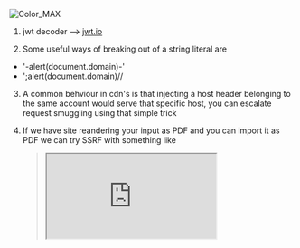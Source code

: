 ![Color_MAX](https://user-images.githubusercontent.com/55370554/76710262-b7dae300-670e-11ea-88e0-e1d95fc353ab.jpg)

1. jwt decoder --> [jwt.io](https://jwt.io/#debugger-io) </br>

2. Some useful ways of breaking out of a string literal are
  * '-alert(document.domain)-'
  * ';alert(document.domain)//

3. A common behviour in cdn's is that injecting a host header belonging to the
  same account would serve that specific host, you can escalate request
  smuggling using that simple trick

4. If we have site reandering your input as PDF and you can import it as PDF we
   can try SSRF with something like  
   > <iframe src="http://169.254.169.254/latest/meta-data">

5. Secert path in wp sites --> /wp-content/plugins/jsmol2wp/j2s/J/rendersurface/

6. To find the clouding service you can search in youtubbe --> (siteName + cloud)
> verizon media  + cloud </br>
https://www.youtube.com/results?search_query=verizon+media++%2B+cloud

7. Some AWS metadata pathes:
  * http://169.254.169.254/latest/meta-data/local-hostname/
  * http://169.254.169.254/latest/meta-data/iam/security-credential
  * http://169.254.169.254/latest/dynamic/instance-identity/document
  
8. If you wanna find some internal code of companies some sample code or new features try:
> repl.it intext:Example.com

9. If you got access denied message while using awscli try :
> aws s3 ls s3://[bucketname] --nosign-request

10. The HEAD method is the same as POST but without body maybe you will need this trick !!

11. if you found firebase API key in Android app use Pyrebase it's a simple python wrapper for the Firebase API to test Authentication,
DB and storage permissions.

12. Always try to convert parameters to arrays you may get unexpected results maybe xss bypass </br>
    Example **page?path=/abc**  _To_   **page?path['']=/abc** </br>
    
13. To discover domains deployed on Github for subdomain takeover try with google dorks </br>
  * intext:"There isn't a Github Pages site here"
  * intext:"Site not found . Github Pages"
  
14. Payload to test XSS,SQLI and CSTI
  * ' "<svg/onload=prompt(5);>{{7*7}} 
    
15. Extract Subdomains for ip range with nmap
  * nmap IP_range_sn | grep "domain" | awk'{print $5}' 
  
16. if you trying IDOR in APIs and got 401,403 you can try :
  * {"id":[1234]}
  * {"id":{"id":1234}}
  * url?id=real_id&id=victm
  * {"id":"*"}
  
  17. If we have domain like example.com try to make mail with
      max@example.com if there is no validation to the email maybe
      it's give you access or privileges
      
 18. if you test blacklist SSRF you can try to encode 1 or 2 or 3 octs of ip like **0251.254.169.254**
 
 19. If you come across /api.json in AEM instance try cache poisoning (Host, X-Forwarded-Server,X-Forwarded-Host)
 
 20. trik to get uuid of any user try to register with the same username or email may be uuid will leak on the resbonse.
 
 21. [dnsdumpster](https://dnsdumpster.com/) is a FREE domain research tool that can discover hosts related to a domain. Finding visible hosts    from the attackers perspective is an important part of the security assessment process!!!
 
 22. [UDP Port Scanner](https://www.ipvoid.com/udp-port-scan/)
 
 23. Maybe company uses deffrent domains or maybe there are applications on other domains so we can use "Copy Right Singture" on google  (**intext:"Facebook © 2019"**)
 
 24. If an app uses markdown (xss) : click here (**javascript:alert(1)**)
 
 25. If you found "limit" parameter (**/page?limit=10**) you can try to change it
     to long value like (**/page?limit=9999999999999**) --> layer 7 dos atack
     
 26. When you test for SSRF try to change **HTTP/1.1** to **HTTP/0.9**and
     remove the host header (to bypass some fixes and validations)
     
 27. Run UDP scan if port 500 is open run (**ike-probe**) to see if it's vulnerable to Shared Secret Hash Leakage Weakness
 
 28. If you wanna bypass cloudflare protection and find the origin ip try [WhoIsRequest](https://whoisrequest.com/history/)  and check the Domain history data
 
 29. You can enumerate directories in some buckets with Wfuzz
 > http(S)://**bucket-name-address-here**/FUZZ/
 
 and check the 200 status code without content
 
 30. For example to find any subdomain points to yahho on Censys
 > 443.https.tls.certificate.parsed.extensions.subject_alt_name.dns_names:Yahoo.com
 
 31. Some Keywords to search for in JS files:
  * api
  * internal
  * url
  * var=
  * //
  * https://
  * CompanyName.com
  * Location.search
  
32. In url you can try those circumvents: 
  * https://expected-host@evil-host
  * https://evil-host#expected-host
  * https://expected-host.evil-host
  * You can URL-encode characters to confuse the URL-parsing code
  
33. There are some endpoints shows json with the (**content type: Text/html**) CHANGE it to </br> (**Content Type : application/json**)
(the file contains special  character) --> Easy xss

34. If the **GET & POST** methods are only allowed so we can use **X-HTTP-Method-Override** with PUT method leads to RCE.
 
